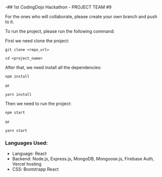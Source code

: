 -## 1st CodingDojo Hackathon - PROJECT TEAM #9

For the ones who will collaborate, please create your own branch and push to it.

To run the project, please run the following command:

First we need clone the project:

```
git clone <repo_url>
```
```
cd <project_name>
```
After that, we need install all the dependencies:
```
npm install
```
or
```
yarn install
```

Then we need to run the project:
```
npm start
```
or
```
yarn start
```

### Languages Used:
- Language: React
- Backend: Node.js, Express.js, MongoDB, Mongoose.js, Firebase Auth, Vercel hosting
- CSS: Bootstrapp React
